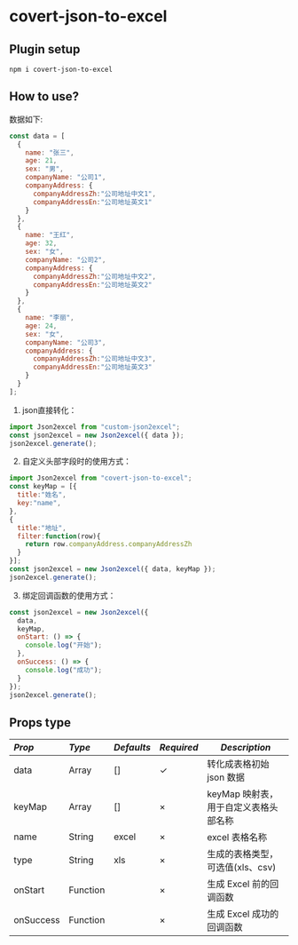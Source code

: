 # covert-json-to-excel

## Plugin setup

```
npm i covert-json-to-excel
```

## How to use?
数据如下:
```js
const data = [
  {
    name: "张三",
    age: 21,
    sex: "男",
    companyName: "公司1",
    companyAddress: {
      companyAddressZh:"公司地址中文1",
      companyAddressEn:"公司地址英文1"
    }
  },
  {
    name: "王红",
    age: 32,
    sex: "女",
    companyName: "公司2",
    companyAddress: {
      companyAddressZh:"公司地址中文2",
      companyAddressEn:"公司地址英文2"
    }
  },
  {
    name: "李丽",
    age: 24,
    sex: "女",
    companyName: "公司3",
    companyAddress: {
      companyAddressZh:"公司地址中文3",
      companyAddressEn:"公司地址英文3"
    }
  }
];
```

1. json直接转化：

```js
import Json2excel from "custom-json2excel";
const json2excel = new Json2excel({ data });
json2excel.generate();
```

2. 自定义头部字段时的使用方式：

```js
import Json2excel from "covert-json-to-excel";
const keyMap = [{
  title:"姓名",
  key:"name",
},
{
  title:"地址",
  filter:function(row){
    return row.companyAddress.companyAddressZh
  }
}];
const json2excel = new Json2excel({ data, keyMap });
json2excel.generate();
```


3. 绑定回调函数的使用方式：

```js
const json2excel = new Json2excel({
  data,
  keyMap,
  onStart: () => {
    console.log("开始");
  },
  onSuccess: () => {
    console.log("成功");
  }
});
json2excel.generate();
```

## Props type

| _Prop_    | _Type_   | _Defaults_ | _Required_ | _Description_                                                      |
| :-------- | :------- | :--------- | :--------- | ------------------------------------------------------------------ |
| data      | Array    | []         | ✓          | 转化成表格初始 json 数据                                           |
| keyMap    | Array    | []         | ×          | keyMap 映射表，用于自定义表格头部名称                              |
| name      | String   | excel      | ×          | excel 表格名称                                                     |
| type      | String   | xls        | ×          | 生成的表格类型，可选值(xls、csv)                                   |
| onStart   | Function |            | ×          | 生成 Excel 前的回调函数                                            |
| onSuccess | Function |            | ×          | 生成 Excel 成功的回调函数                                          |
